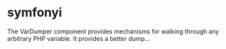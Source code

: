 # symfonyi
The VarDumper component provides mechanisms for walking through any arbitrary PHP variable. It provides a better dump…
